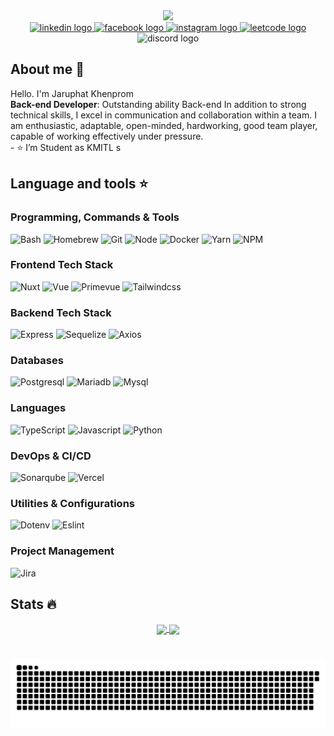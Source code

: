 <div align="center">
  <img height="150" src="https://i.pinimg.com/originals/ee/6f/de/ee6fde84011911665995018f6ad74d82.gif"  />
</div>

<div align="center">
  <a href="https://www.linkedin.com/in/jaruphat-khenprom" target="_blank">
    <img src="https://img.shields.io/static/v1?message=LinkedIn&logo=linkedin&label=&color=0077B5&logoColor=white&labelColor=&style=for-the-badge" height="25" alt="linkedin logo"  />
  </a>
  <a href="https://www.facebook.com/jaruphat.khenprom/" target="_blank">
    <img src="https://img.shields.io/static/v1?message=Facebook&logo=facebook&label=&color=1877F2&logoColor=white&labelColor=&style=for-the-badge" height="25" alt="facebook logo"  />
  </a>
  <a href="https://www.instagram.com/jrp.sun_/" target="_blank">
    <img src="https://img.shields.io/static/v1?message=instagram&logo=instagram&label=&color=E4405F&logoColor=white&labelColor=&style=for-the-badge" height="25" alt="instagram logo"  />
  </a>
  <a href="https://leetcode.com/jrpsun_/" target="_blank">
    <img src="https://img.shields.io/static/v1?message=leetcode&logo=leetcode&label=&color=FF7300&logoColor=white&labelColor=&style=for-the-badge" height="25" alt="leetcode logo"  />
  </a>
<!--   <a href="https://www.hackerrank.com/profile/jaruphat_sun" target="_blank">
    <img src="https://img.shields.io/static/v1?message=hackerrank&logo=hackerrank&label=&color=416D19&logoColor=white&labelColor=&style=for-the-badge" height="25" alt="hackerrank logo"  />
  </a> -->
  <img src="https://img.shields.io/static/v1?message=SSzSun&logo=discord&label=&color=7289DA&logoColor=white&labelColor=&style=for-the-badge" height="25" alt="discord logo"  />
</div>

## About me 🌻
<p align="left">Hello. I'm Jaruphat Khenprom<br><b>Back-end Developer</b>: Outstanding ability Back-end In addition to strong technical skills, I excel in communication and collaboration within a team. I am enthusiastic, adaptable, open-minded, hardworking, good team player, capable of working effectively under pressure.<br>- ⭐ I’m Student as KMITL s</p>

## Language and tools ⭐
### Programming, Commands & Tools
  ![Bash](https://img.shields.io/badge/bash-%2300DC82?style=for-the-badge&logo=gnubash&logoColor=white)
  ![Homebrew](https://img.shields.io/badge/Homwbrew-%23FBB040?style=for-the-badge&logo=homebrew&logoColor=black)
  ![Git](https://img.shields.io/badge/Git-%23F05032?style=for-the-badge&logo=git&logoColor=white)
  ![Node](https://img.shields.io/badge/Node-%235FA04E?style=for-the-badge&logo=nodedotjs&logoColor=white)
  ![Docker](https://img.shields.io/badge/docker-%232496ED?style=for-the-badge&logo=docker&logoColor=white)
  ![Yarn](https://img.shields.io/badge/yarn-%232C8EBB?style=for-the-badge&logo=yarn&logoColor=white)
  ![NPM](https://img.shields.io/badge/npm-%23CB3837?style=for-the-badge&logo=npm&logoColor=white)

### Frontend Tech Stack
  ![Nuxt](https://img.shields.io/badge/nuxt-%2300DC82?style=for-the-badge&logo=nuxt&logoColor=white)
  ![Vue](https://img.shields.io/badge/vue-%234FC08D?style=for-the-badge&logo=vuedotjs&logoColor=white)
  ![Primevue](https://img.shields.io/badge/primevue-%2341B883?style=for-the-badge&logo=primevue&logoColor=white)
  ![Tailwindcss](https://img.shields.io/badge/tailwindcss-%2306B6D4?style=for-the-badge&logo=tailwindcss&logoColor=white)

### Backend Tech Stack
  ![Express](https://img.shields.io/badge/express-%23000000?style=for-the-badge&logo=express&logoColor=white)
  ![Sequelize](https://img.shields.io/badge/sequelize-%2352B0E7?style=for-the-badge&logo=sequelize&logoColor=white)
  ![Axios](https://img.shields.io/badge/axios-%235A29E4?style=for-the-badge&logo=axios&logoColor=white)

### Databases
  ![Postgresql](https://img.shields.io/badge/postgresql-%234169E1?style=for-the-badge&logo=postgresql&logoColor=white)
  ![Mariadb](https://img.shields.io/badge/mariadb-%23003545?style=for-the-badge&logo=mariadb&logoColor=white)
  ![Mysql](https://img.shields.io/badge/mysql-%234479A1?style=for-the-badge&logo=mysql&logoColor=white)

### Languages
  ![TypeScript](https://img.shields.io/badge/TypeScript-%233178C6?style=for-the-badge&logo=typescript&logoColor=white)
  ![Javascript](https://img.shields.io/badge/Javascript-%23F7DF1E?style=for-the-badge&logo=javascript&logoColor=black)
  ![Python](https://img.shields.io/badge/python-%233776AB?style=for-the-badge&logo=python&logoColor=white)

### DevOps & CI/CD
  ![Sonarqube](https://img.shields.io/badge/sonarqube-%234E9BCD?style=for-the-badge&logo=sonarqube&logoColor=white)
  ![Vercel](https://img.shields.io/badge/vercel-%23000000?style=for-the-badge&logo=vercel&logoColor=white)

### Utilities & Configurations
  ![Dotenv](https://img.shields.io/badge/dotenv-%23ECD53F?style=for-the-badge&logo=dotenv&logoColor=white)
  ![Eslint](https://img.shields.io/badge/eslint-%234B32C3?style=for-the-badge&logo=eslint&logoColor=white)

### Project Management
  ![Jira](https://img.shields.io/badge/jira-%230052CC?style=for-the-badge&logo=jira&logoColor=white)
  
## Stats 🔥

<div align="center">
  <a href="https://github.com/anuraghazra/github-readme-stats">
    <img height=150 align="center" src="https://github-readme-stats.vercel.app/api?username=SSzSun&show_icons=true&hide_border=false&theme=midnight-purple" />
  </a>
  <a href="https://github.com/anuraghazra/convoychat">
    <img height=150 align="center" src="https://github-readme-stats.vercel.app/api/top-langs?username=SSzSun&layout=compact&langs_count=8&card_width=320&hide_border=false&theme=midnight-purple&show_icons=true" />
  </a>
</div>

###

<br clear="both">

<img src="https://raw.githubusercontent.com/SSzSun/SSzSun/output/snake.svg" alt="Snake animation" />

###
